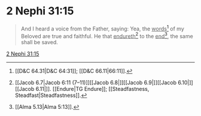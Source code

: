 # 2 Nephi 31:15

> And I heard a voice from the Father, saying: Yea, the <u>words</u>[^a] of my Beloved are true and faithful. He that <u>endureth</u>[^b] to the <u>end</u>[^c], the same shall be saved.

[2 Nephi 31:15](https://www.churchofjesuschrist.org/study/scriptures/bofm/2-ne/31?lang=eng&id=p15#p15)


[^a]: [[D&C 64.31|D&C 64:31]]; [[D&C 66.11|66:11]].  
[^b]: [[Jacob 6.7|Jacob 6:11 (7–11)]][[Jacob 6.8|]][[Jacob 6.9|]][[Jacob 6.10|]][[Jacob 6.11|]]. [[Endure|TG Endure]]; [[Steadfastness, Steadfast|Steadfastness]].  
[^c]: [[Alma 5.13|Alma 5:13]].  
